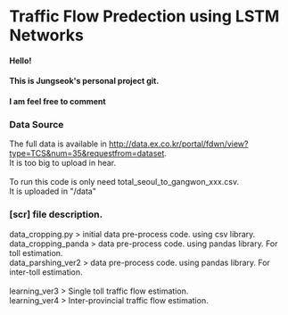 Traffic Flow Predection using LSTM Networks
===========================================


#### Hello!
#### This is Jungseok's personal project git.
#### I am feel free to comment


### Data Source
The full data is available in <http://data.ex.co.kr/portal/fdwn/view?type=TCS&num=35&requestfrom=dataset>. <br />
It is too big to upload in hear. 
<br /><br />
To run this code is only need total_seoul_to_gangwon_xxx.csv. <br />
It is uploaded in "/data"


### [scr] file description. 

data_cropping.py > initial data pre-process code. using csv library.<br />
data_cropping_panda > data pre-process code. using pandas library. For toll estimation. <br />
data_parshing_ver2 > data pre-process code. using pandas library. For inter-toll estimation.<br />
<br />
learning_ver3 > Single toll traffic flow estimation.<br />
learning_ver4 > Inter-provincial traffic flow estimation.


